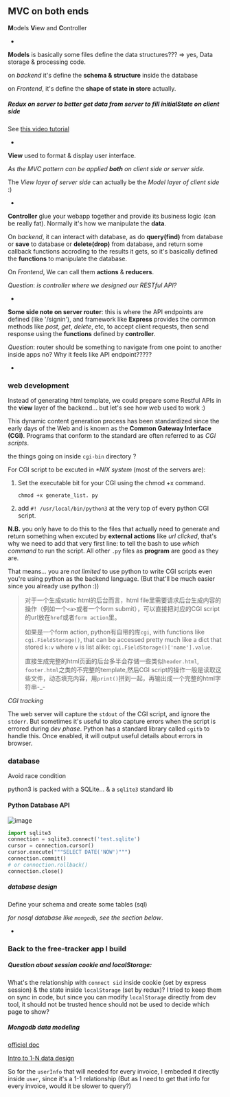 ## MVC on both ends

**M**odels **V**iew and **C**ontroller

-
**Models** is basically some files define the data structures??? => yes, Data storage & processing code. 

on _backend_ it's define the **schema & structure** inside the database

on _Frontend_, it's define the **shape of state in store** actually.

##### Redux on server to better get data from server to fill initialState on client side
See [this video tutorial](https://egghead.io/lessons/javascript-redux-normalizing-the-state-shape)

-

**View** used to format & display user interface.

_As the MVC pattern can be applied **both** on client side or server side._

The *View layer of server side* can actually be the *Model layer of client side* :)

-

**Controller** glue your webapp together and provide its business logic (can be really fat). Normally it's how we manipulate the **data**.

On _backend_, it can interact with database, as do **query(find)** from database or **save** to database or **delete(drop)** from database, and return some callback functions accroding to the results it gets, so it's basically defined the **functions** to manipulate the database.

On _Frontend_, We can call them **actions** & **reducers**.

*Question*: _is controller where we designed our RESTful API?_

-

**Some side note on server router**: this is where the API endpoints are defined (like '/signin'), and framework like **Express** provides the common methods like *post*, *get*, *delete*, etc, to accept client requests, then send response using the **functions** defined by **controller**.

*Question*: router should be something to navigate from one point to another inside apps no? Why it feels like API endpoint?????


-
### web development
Instead of generating html template, we could prepare some Restful APIs in the **view** layer of the backend... but let's see how web used to work :)

This dynamic content generation process has been standardized since the early days of the Web and is known as the **Common Gateway Interface (CGI)**. Programs that conform to the standard are often referred to as *CGI scripts*.

the things going on inside `cgi-bin` directory ?

For CGI script to be excuted in _*NIX system_ (most of the servers are):

1. Set the executable bit for your CGI using the chmod +x command.

	`chmod +x generate_list. py`

2. add `#! /usr/local/bin/python3` at the very top of every python CGI script. 

**N.B.** you only have to do this to the files that actually need to generate and return something when excuted by **external actions** like *url clicked*, that's why we need to add that very first line: to tell the bash to use *which command* to run the script. All other `.py` files as **program** are good as they are.

That means... you are *not limited* to use python to write CGI scripts even you're using python as the backend language. (But that'll be much easier since you already use python :)) 
 
> 对于一个生成static html的后台而言，html file里需要请求后台生成内容的操作（例如一个`<a>`或者一个form submit），可以直接把对应的CGI script的url放在`href`或者`form action`里。
> 
> 如果是一个form action, python有自带的库`cgi`, with functions like `cgi.FieldStorage()`, that can be accessed pretty much like a dict that stored `k:v` where `v` is list alike: `cgi.FieldStorage()['name'].value`.
> 
> 直接生成完整的html页面的后台多半会存储一些类似`header.html`, `footer.html`之类的不完整的template,然后CGI script的操作一般是读取这些文件，动态填充内容，用`print()`拼到一起，再输出成一个完整的html字符串-_-

_CGI tracking_

The web server will capture the `stdout` of the CGI script, and ignore the `stderr`. But sometimes it's useful to also capture errors when the script is errored during *dev phase*. Python has a standard library called `cgitb` to handle this. Once enabled, it will output useful details about errors in browser.


### database
Avoid race condition

python3 is packed with a SQLite... & a `sqlite3` standard lib

#### Python Database API

![image](https://www.dropbox.com/s/r3msahv780gklvf/Screen%20Shot%202017-08-19%20at%202.27.41%20AM.png?raw=1)

```python
import sqlite3connection = sqlite3.connect('test.sqlite')
cursor = connection.cursor()
cursor.execute("""SELECT DATE('NOW')""")
connection.commit()
# or connection.rollback()connection.close()
```

##### _database design_

Define your schema and create some tables (sql) 

_for nosql database like `mongodb`, see the section below_.




-

### Back to the free-tracker app I build
##### Question about session cookie and localStorage:
What's the relationship with `connect sid` inside cookie (set by express session) & the state inside `localStorage` (set by redux)? I tried to keep them on sync in code, but since you can modify `localStorage` directly from dev tool, it should not be trusted hence should not be used to decide which page to show?
##### Mongodb data modeling
[officiel doc](https://docs.mongodb.com/manual/core/data-modeling-introduction/)

[Intro to 1-N data design](http://blog.mongodb.org/post/87200945828/6-rules-of-thumb-for-mongodb-schema-design-part-1)

So for the `userInfo` that will needed for every invoice, I embeded it directly inside `user`, since it's a 1-1 relationship (But as I need to get that info for every invoice, would it be slower to query?) 



